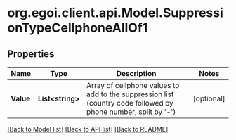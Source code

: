 
# org.egoi.client.api.Model.SuppressionTypeCellphoneAllOf1

## Properties

Name | Type | Description | Notes
------------ | ------------- | ------------- | -------------
**Value** | **List&lt;string&gt;** | Array of cellphone values to add to the suppression list (country code followed by phone number, split by &#39;-&#39;) | [optional] 

[[Back to Model list]](../README.md#documentation-for-models)
[[Back to API list]](../README.md#documentation-for-api-endpoints)
[[Back to README]](../README.md)


